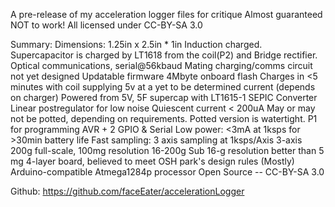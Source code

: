 A pre-release of my acceleration logger files for critique
	Almost guaranteed NOT to work!
	All licensed under CC-BY-SA 3.0

Summary:
    Dimensions: 1.25in x 2.5in * 1in
    Induction charged. Supercapacitor is charged by LT1618 from the coil(P2) and Bridge rectifier.
    Optical communications, serial@56kbaud
    Mating charging/comms circuit not yet designed
    Updatable firmware
    4Mbyte onboard flash
    Charges in <5 minutes with coil supplying 5v at a yet to be determined current (depends on charger)
    Powered from 5V, 5F supercap with LT1615-1 SEPIC Converter
    Linear postregulator for low noise
    Quiescent current < 200uA
    May or may not be potted, depending on requirements. Potted version is watertight.
    P1 for programming AVR + 2 GPIO & Serial
    Low power: <3mA at 1ksps for >30min battery life
    Fast sampling: 3 axis sampling at 1ksps/Axis
    3-axis
    200g full-scale, 100mg resolution 16-200g
    Sub 16-g resolution better than 5 mg
    4-layer board, believed to meet OSH park's design rules
    (Mostly) Arduino-compatible
    Atmega1284p processor
    Open Source -- CC-BY-SA 3.0

Github: https://github.com/faceEater/accelerationLogger
